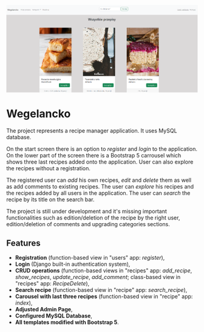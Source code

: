 <img src="images/wegelancko.PNG" align="middle" width="3000"/>

# Wegelancko

The project represents a recipe manager application. It uses MySQL database.

On the start screen there is an option to *register* and *login* to the application. On the lower part of the screen there is a Bootstrap 5 carrousel which shows three last recipes added onto the application. User can also explore the recipes without a registration.

The registered user can *add* his own recipes, *edit* and *delete* them as well as add comments to existing recipes. The user can *explore* his recipes and the recipes added by all users in the application. The user can *search* the recipe by its title on the search bar.

The project is still under development and it's missing important functionalities such as edition/deletion of the recipe by the right user, edition/deletion of comments and upgrading categories sections.

## Features

- **Registration** (function-based view in "users" app: *register*),
- **Login** (Django built-in authentication system),
- **CRUD operations** (function-based views in "recipes" app: *add_recipe*, *show_recipes*, *update_recipe*, *add_comment*; class-based view in "recipes" app: *RecipeDelete*),
- **Search recipe** (function-based view in "recipe" app: *search_recipe*),
- **Carousel with last three recipes** (function-based view in "recipe" app: *index*),
- **Adjusted Admin Page**,
- **Configured MySQL Database**,
- **All templates modified with Bootstrap 5**.

